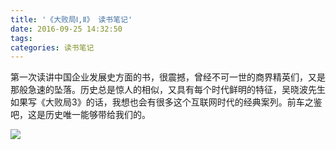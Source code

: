 ```yaml
---
title: '《大败局Ⅰ,Ⅱ》 读书笔记'
date: 2016-09-25 14:32:50
tags: 
categories: 读书笔记
---
```


第一次读讲中国企业发展史方面的书，很震撼<!--more-->，曾经不可一世的商界精英们，又是那般急速的坠落。历史总是惊人的相似，又具有每个时代鲜明的特征，吴晓波先生如果写《大败局3》的话，我想也会有很多这个互联网时代的经典案列。前车之鉴吧，这是历史唯一能够带给我们的。


![](http://o8cor75j1.bkt.clouddn.com/%E3%80%8A%E5%A4%A7%E8%B4%A5%E5%B1%80%201,2%20%E3%80%8B.png)